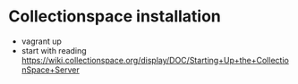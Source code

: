 
# Collectionspace installation

 * vagrant up
 * start with reading https://wiki.collectionspace.org/display/DOC/Starting+Up+the+CollectionSpace+Server


